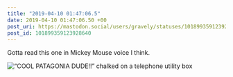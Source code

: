 ```yaml
---
title: "2019-04-10 01:47:06.5"
date: 2019-04-10 01:47:06.50 +00
post_uri: https://mastodon.social/users/gravely/statuses/101899359123928640
post_id: 101899359123928640
---
```

Gotta read this one in Mickey Mouse voice I think.


![“COOL PATAGONIA DUDE!!” chalked on a telephone utility box](/images/13374392.jpg)

